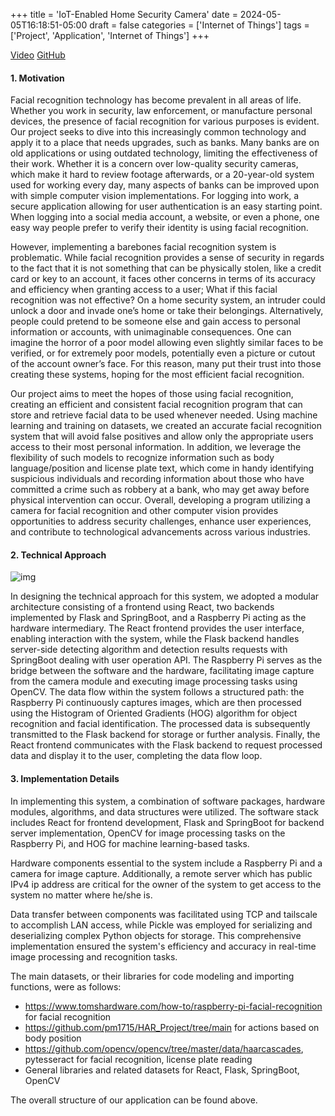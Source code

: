 +++
title = 'IoT-Enabled Home Security Camera'
date = 2024-05-05T16:18:51-05:00
draft = false
categories = ['Internet of Things']
tags = ['Project', 'Application', 'Internet of Things']
+++

[Video](https://www.youtube.com/watch?v=Pth99K0GmAg) [GitHub](https://github.com/IoT-God)

#### 1. Motivation

Facial recognition technology has become prevalent in all areas of life. Whether you work in security, law enforcement, or manufacture personal devices, the presence of facial recognition for various purposes is evident. Our project seeks to dive into this increasingly common technology and apply it to a place that needs upgrades, such as banks. Many banks are on old applications or using outdated technology, limiting the effectiveness of their work. Whether it is a concern over low-quality security cameras, which make it hard to review footage afterwards, or a 20-year-old system used for working every day, many aspects of banks can be improved upon with simple computer vision implementations. For logging into work, a secure application allowing for user authentication is an easy starting point. When logging into a social media account, a website, or even a phone, one easy way people prefer to verify their identity is using facial recognition.

However, implementing a barebones facial recognition system is problematic. While facial recognition provides a sense of security in regards to the fact that it is not something that can be physically stolen, like a credit card or key to an account, it faces other concerns in terms of its accuracy and efficiency when granting access to a user; What if this facial recognition was not effective? On a home security system, an intruder could unlock a door and invade one’s home or take their belongings. Alternatively, people could pretend to be someone else and gain access to personal information or accounts, with unimaginable consequences. One can imagine the horror of a poor model allowing even slightly similar faces to be verified, or for extremely poor models, potentially even a picture or cutout of the account owner’s face. For this reason, many put their trust into those creating these systems, hoping for the most efficient facial recognition.

Our project aims to meet the hopes of those using facial recognition, creating an efficient and consistent facial recognition program that can store and retrieve facial data to be used whenever needed. Using machine learning and training on datasets, we created an accurate facial recognition system that will avoid false positives and allow only the appropriate users access to their most personal information. In addition, we leverage the flexibility of such models to recognize information such as body language/position and license plate text, which come in handy identifying suspicious individuals and recording information about those who have committed a crime such as robbery at a bank, who may get away before physical intervention can occur. Overall, developing a program utilizing a camera for facial recognition and other computer vision provides opportunities to address security challenges, enhance user experiences, and contribute to technological advancements across various industries.

#### 2. Technical Approach

![img](https://s2.loli.net/2024/05/06/NCoqD9iTL7RVx4z.png)

In designing the technical approach for this system, we adopted a modular architecture consisting of a frontend using React, two backends implemented by Flask and SpringBoot, and a Raspberry Pi acting as the hardware intermediary. The React frontend provides the user interface, enabling interaction with the system, while the Flask backend handles server-side detecting algorithm and detection results requests with SpringBoot dealing with user operation API. The Raspberry Pi serves as the bridge between the software and the hardware, facilitating image capture from the camera module and executing image processing tasks using OpenCV. The data flow within the system follows a structured path: the Raspberry Pi continuously captures images, which are then processed using the Histogram of Oriented Gradients (HOG) algorithm for object recognition and facial identification. The processed data is subsequently transmitted to the Flask backend for storage or further analysis. Finally, the React frontend communicates with the Flask backend to request processed data and display it to the user, completing the data flow loop.

#### 3. Implementation Details

In implementing this system, a combination of software packages, hardware modules, algorithms, and data structures were utilized. The software stack includes React for frontend development, Flask and SpringBoot for backend server implementation, OpenCV for image processing tasks on the Raspberry Pi, and HOG for machine learning-based tasks.

Hardware components essential to the system include a Raspberry Pi and a camera for image capture. Additionally, a remote server which has public IPv4 ip address are critical for the owner of the system to get access to the system no matter where he/she is.

Data transfer between components was facilitated using TCP and tailscale to accomplish LAN access, while Pickle was employed for serializing and deserializing complex Python objects for storage. This comprehensive implementation ensured the system's efficiency and accuracy in real-time image processing and recognition tasks.

The main datasets, or their libraries for code modeling and importing functions, were as follows:

- https://www.tomshardware.com/how-to/raspberry-pi-facial-recognition for facial recognition
- https://github.com/pm1715/HAR_Project/tree/main for actions based on body position
- https://github.com/opencv/opencv/tree/master/data/haarcascades, pytesseract for facial recognition, license plate reading
- General libraries and related datasets for React, Flask, SpringBoot, OpenCV

The overall structure of our application can be found above.
